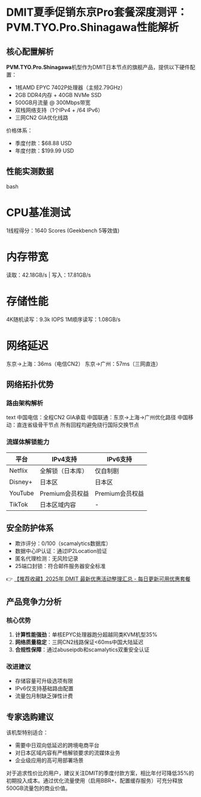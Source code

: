 # DMIT夏季促销东京Pro套餐深度测评：PVM.TYO.Pro.Shinagawa性能解析

## 核心配置解析
**PVM.TYO.Pro.Shinagawa**机型作为DMIT日本节点的旗舰产品，提供以下硬件配置：
- 1核AMD EPYC 7402P处理器（主频2.79GHz）
- 2GB DDR4内存 + 40GB NVMe SSD
- 500GB月流量 @ 300Mbps带宽
- 双栈网络支持（1个IPv4 + /64 IPv6）
- 三网CN2 GIA优化线路

价格体系：
- 季度付款：$68.88 USD
- 年度付款：$199.99 USD

## 性能实测数据
bash
# CPU基准测试
1线程得分：1640 Scores (Geekbench 5等效值)

# 内存带宽
读取：42.18GB/s | 写入：17.81GB/s

# 存储性能
4K随机读写：9.3k IOPS
1M顺序读写：1.08GB/s

# 网络延迟
东京→上海：36ms（电信CN2）
东京→广州：57ms（三网直连）

## 网络拓扑优势
### 路由架构解析
text
中国电信：全程CN2 GIA承载
中国联通：东京→上海→广州优化路径
中国移动：直连省级骨干节点
所有回程均避免绕行国际交换节点

### 流媒体解锁能力
| 平台       | IPv4支持          | IPv6支持          |
|------------|-------------------|-------------------|
| Netflix    | 全解锁（日本库）   | 仅自制剧          |
| Disney+    | 日本区            | 日本区            |
| YouTube    | Premium会员权益   | Premium会员权益   |
| TikTok     | 日本区域内容      | -                 |

## 安全防护体系
- 欺诈评分：0/100（scamalytics数据库）
- 数据中心IP认证：通过IP2Location验证
- 匿名代理检测：无风险记录
- 25端口封锁：符合邮件服务器安全标准

👉 [【推荐收藏】2025年 DMIT 最新优惠活动整理汇总 - 每日更新可用优惠套餐](https://bit.ly/dmit_coupon)

## 产品竞争力分析
### 核心优势
1. **计算性能强劲**：单核EPYC处理器跑分超越同类KVM机型35%
2. **网络质量稳定**：三网CN2线路保证<60ms中国大陆延迟
3. **合规性保障**：通过abuseipdb和scamalytics双重安全认证

### 改进建议
- 存储容量可升级选项有限
- IPv6仅支持基础路由配置
- 流量包月制缺乏弹性计费

## 专家选购建议
该机型特别适合：
- 需要中日双向低延迟的跨境电商平台
- 对日本区域内容有严格解锁要求的流媒体业务
- 企业级应用的高可用部署场景

对于追求性价比的用户，建议关注DMIT的季度付款方案，相比年付可降低35%的初期投入成本。通过优化流量使用（启用BBR+、配置缓存服务）可充分释放500GB流量包的商业价值。
